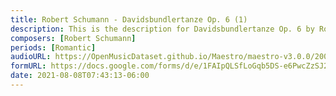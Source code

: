 ```yaml
---
title: Robert Schumann - Davidsbundlertanze Op. 6 (1)
description: This is the description for Davidsbundlertanze Op. 6 by Robert Schumann
composers: [Robert Schumann]
periods: [Romantic]
audioURL: https://OpenMusicDataset.github.io/Maestro/maestro-v3.0.0/2004/MIDI-Unprocessed_XP_19_R1_2004_01-02_ORIG_MID--AUDIO_19_R1_2004_03_Track03_wav.midi
formURL: https://docs.google.com/forms/d/e/1FAIpQLSfLoGqb5DS-e6PwcZzSJ2lFlGxVlzb9IV1-IDo-oWhWkb141g/viewform
date: 2021-08-08T07:43:13-06:00
---
```

